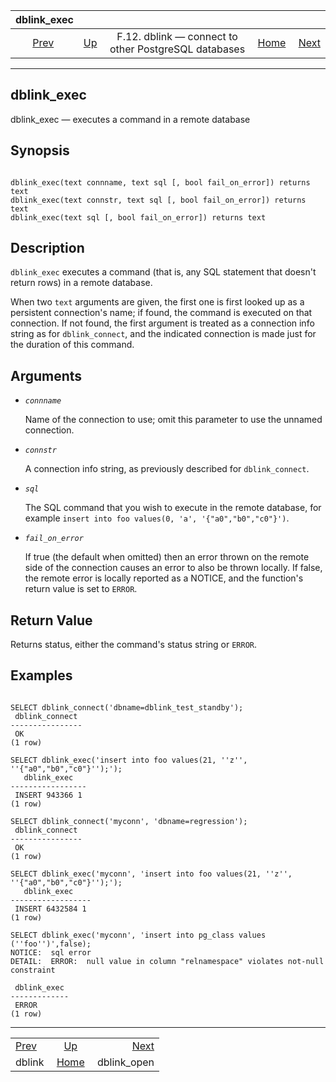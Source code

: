<!--?xml version="1.0" encoding="UTF-8" standalone="no"?-->

|                  dblink\_exec                  |                                                                          |                                                      |                                                       |                                                 |
| :--------------------------------------------: | :----------------------------------------------------------------------- | :--------------------------------------------------: | ----------------------------------------------------: | ----------------------------------------------: |
| [Prev](contrib-dblink-function.html "dblink")  | [Up](dblink.html "F.12. dblink — connect to other PostgreSQL databases") | F.12. dblink — connect to other PostgreSQL databases | [Home](index.html "PostgreSQL 17devel Documentation") |  [Next](contrib-dblink-open.html "dblink_open") |

***



## dblink\_exec

dblink\_exec — executes a command in a remote database

## Synopsis

```

dblink_exec(text connname, text sql [, bool fail_on_error]) returns text
dblink_exec(text connstr, text sql [, bool fail_on_error]) returns text
dblink_exec(text sql [, bool fail_on_error]) returns text
```

## Description

`dblink_exec` executes a command (that is, any SQL statement that doesn't return rows) in a remote database.

When two `text` arguments are given, the first one is first looked up as a persistent connection's name; if found, the command is executed on that connection. If not found, the first argument is treated as a connection info string as for `dblink_connect`, and the indicated connection is made just for the duration of this command.

## Arguments

*   *`connname`*

    Name of the connection to use; omit this parameter to use the unnamed connection.

*   *`connstr`*

    A connection info string, as previously described for `dblink_connect`.

*   *`sql`*

    The SQL command that you wish to execute in the remote database, for example `insert into foo values(0, 'a', '{"a0","b0","c0"}')`.

*   *`fail_on_error`*

    If true (the default when omitted) then an error thrown on the remote side of the connection causes an error to also be thrown locally. If false, the remote error is locally reported as a NOTICE, and the function's return value is set to `ERROR`.

## Return Value

Returns status, either the command's status string or `ERROR`.

## Examples

```

SELECT dblink_connect('dbname=dblink_test_standby');
 dblink_connect
----------------
 OK
(1 row)

SELECT dblink_exec('insert into foo values(21, ''z'', ''{"a0","b0","c0"}'');');
   dblink_exec
-----------------
 INSERT 943366 1
(1 row)

SELECT dblink_connect('myconn', 'dbname=regression');
 dblink_connect
----------------
 OK
(1 row)

SELECT dblink_exec('myconn', 'insert into foo values(21, ''z'', ''{"a0","b0","c0"}'');');
   dblink_exec
------------------
 INSERT 6432584 1
(1 row)

SELECT dblink_exec('myconn', 'insert into pg_class values (''foo'')',false);
NOTICE:  sql error
DETAIL:  ERROR:  null value in column "relnamespace" violates not-null constraint

 dblink_exec
-------------
 ERROR
(1 row)
```

***

|                                                |                                                                          |                                                 |
| :--------------------------------------------- | :----------------------------------------------------------------------: | ----------------------------------------------: |
| [Prev](contrib-dblink-function.html "dblink")  | [Up](dblink.html "F.12. dblink — connect to other PostgreSQL databases") |  [Next](contrib-dblink-open.html "dblink_open") |
| dblink                                         |           [Home](index.html "PostgreSQL 17devel Documentation")          |                                    dblink\_open |
